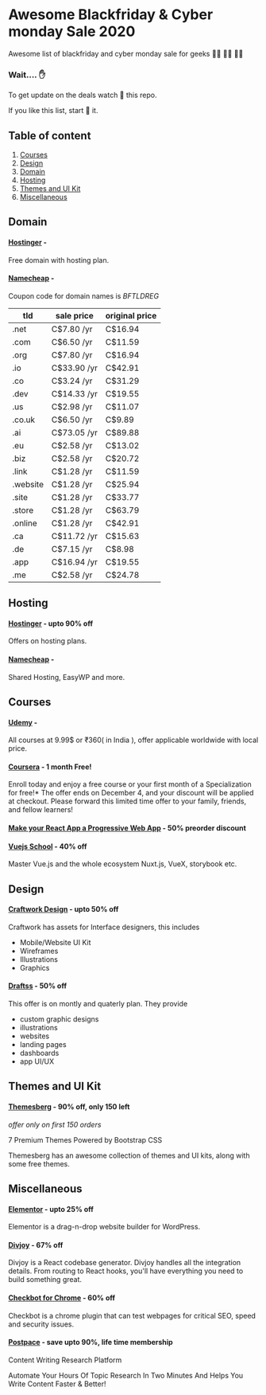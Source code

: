 # Awesome Blackfriday & Cyber monday Sale 2020
Awesome list of blackfriday and cyber monday sale for geeks 🐱‍💻 👨‍💻 👩‍💻

### Wait.... ✋ 
To get update on the deals watch 👀 this repo.

If you like this list, start 🌟 it.

## Table of content
1. [Courses](#courses)
1. [Design](#design)
1. [Domain](#domain)
1. [Hosting](#hosting)
1. [Themes and UI Kit](#themes-and-ui-kit)
1. [Miscellaneous](#miscellaneous)


## Domain

#### [Hostinger](https://www.hostinger.com/) - 

Free domain with hosting plan.

#### [Namecheap](https://www.namecheap.com/) - 

Coupon code for domain names is *BFTLDREG*

| tld  | sale price | original price |
|------|------------|----------------|
| .net | C$7.80 /yr | C$16.94 |
| .com | C$6.50 /yr | C$11.59 |
| .org | C$7.80 /yr | C$16.94 |
| .io | C$33.90 /yr | C$42.91 |
| .co | C$3.24 /yr | C$31.29 |
| .dev | C$14.33 /yr | C$19.55 |
| .us | C$2.98 /yr | C$11.07 |
| .co.uk | C$6.50 /yr | C$9.89 |
| .ai | C$73.05 /yr | C$89.88 |
| .eu | C$2.58 /yr | C$13.02 |
| .biz | C$2.58 /yr | C$20.72 |
| .link | C$1.28 /yr | C$11.59 |
| .website | C$1.28 /yr | C$25.94 |
| .site | C$1.28 /yr | C$33.77 |
| .store | C$1.28 /yr | C$63.79 |
| .online | C$1.28 /yr | C$42.91 |
| .ca | C$11.72 /yr | C$15.63 |
| .de | C$7.15 /yr | C$8.98 |
| .app | C$16.94 /yr | C$19.55 |
| .me | C$2.58 /yr | C$24.78 |


## Hosting

#### [Hostinger](https://www.hostinger.com/) - upto 90% off 

Offers on hosting plans.

#### [Namecheap](https://www.namecheap.com/) - 

Shared Hosting, EasyWP and more.
  
## Courses

#### [Udemy](https://www.udemy.com/) - 

All courses at 9.99$ or ₹360( in India ), offer applicable worldwide with local price.

#### [Coursera](https://eventing.coursera.org/redirectSigned/eyJrZXkiOiJlbWFpbC5saW5rLm9wZW4iLCJ2YWx1ZSI6eyJ1cmwiOiJodHRwczovL3d3dy5jb3Vyc2VyYS5vcmcvc291bC8_dXRtX21lZGl1bT1lbWFpbCZ1dG1fc291cmNlPW1hcmtldGluZyZ1dG1fY2FtcGFpZ249ZjI1S29Da0NFZXVJVGxOWExOaDBNZyNleGNsdXNpdmVuZXdjb2xsZWN0aW9ucyIsInRyYWNraW5nIjp7InVzZXJJZCI6NDEwODY3OTMsInVzZXJFbWFpbCI6ImF0dWw3NTU1QGdtYWlsLmNvbSIsIm5vdGlmaWNhdGlvblR5cGUiOiJmY3dId0NQZEVldUJvOG04Xzdmb0FnIiwiY2FtcGFpZ25JZCI6Im1hcmtldGluZ34yMDIwLTExLTI0IiwiY2FtcGFpZ25Hcm91cCI6ImYyNUtvQ2tDRWV1SVRsTlhMTmgwTWciLCJsaW5rcyI6W119fSwidXNlcklkIjo0MTA4Njc5M30.1v-elMxM7KD9dQIlqOPbXRKseBdUvqxNnrrivGs89iY) - 1 month Free!

Enroll today and enjoy a free course or your first month of a Specialization for free!* The offer ends on December 4, and your discount will be applied at checkout. Please forward this limited time offer to your family, friends, and fellow learners!

#### [Make your React App a Progressive Web App](https://gumroad.com/l/react-pwa-course/ohyftxc) - 50% preorder discount


#### [Vuejs School](https://vueschool.io/sales/blackfriday) - 40% off 

Master Vue.js and the whole ecosystem Nuxt.js, VueX, storybook etc.

## Design

#### [Craftwork Design](https://craftwork.design/black-friday/) - upto 50% off 

Craftwork has assets for Interface designers, this includes 
- Mobile/Website UI Kit
- Wireframes
- Illustrations 
- Graphics

#### [Draftss](https://draftss.com/?via=atul21) - 50% off  

This offer is on montly and quaterly plan. They provide 
- custom graphic designs
- illustrations
- websites
- landing pages
- dashboards
- app UI/UX

## Themes and UI Kit

#### [Themesberg](https://a.paddle.com/v2/click/113942/123690?link=3071) - 90% off, only 150 left

*offer only on first 150 orders*

7 Premium Themes Powered by Bootstrap CSS 

Themesberg has an awesome collection of themes and UI kits, along with some free themes.


## Miscellaneous

#### [Elementor](https://elementor.com/promotions/black-friday/) - upto 25% off

Elementor is a drag-n-drop website builder for WordPress.

#### [Divjoy](https://divjoy.com/) - 67% off

Divjoy is a React codebase generator. Divjoy handles all the integration details. From routing to React hooks, you'll have everything you need to build something great.

#### [Checkbot for Chrome](https://www.checkbot.io/) - 60% off 

Checkbot is a chrome plugin that can test webpages for critical SEO, speed and security issues.

#### [Postpace](https://pitchground.com/products/postpace) - save upto 90%, life time membership 

Content Writing Research Platform

Automate Your Hours Of Topic Research In Two Minutes And Helps You Write Content Faster & Better!
